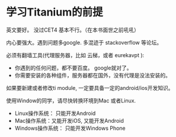# 学习Titanium的前提

英文要好。 没过CET4 基本不行。（在本书面世之前吼吼）

内心要强大。遇到问题多google. 多混迹于 stackoverflow 等论坛。

必须有翻墙工具(代理服务器，比如 云梯，或者 eurekavpt ):

- 你遇到的任何问题，都不要百度。 google就对了。
- 你需要安装的各种组件，服务器都在国外，没有代理是没法安装的。

如果要新建或者修改ti module, 一定要具备一定的android/ios开发知识。

使用Window的同学，请尽快转换环境到Mac 或者Linux.

- Linux操作系统： 只能开发Android
- Mac操作系统：又能开发iOS, 又能开发Android
- Windows操作系统： 只能开发Windows Phone

